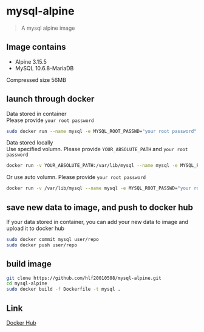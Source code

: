# mysql-alpine
> A mysql alpine image

## Image contains
- Alpine 3.15.5
- MySQL 10.6.8-MariaDB

Compressed size 56MB

## launch through docker
Data stored in container  
Please provide `your root password`
```sh
sudo docker run --name mysql -e MYSQL_ROOT_PASSWD="your root password" -p 3306:3306 --restart always -d hlf01/mysql-alpine
```

Data stored locally  
Use specified volumn. Please provide `YOUR_ABSOLUTE_PATH` and `your root password`
```sh
docker run -v YOUR_ABSOLUTE_PATH:/var/lib/mysql --name mysql -e MYSQL_ROOT_PASSWD="your root password" -p 3306:3306 --restart always -d hlf01/mysql-alpine
```

Or use auto volumn. Please provide `your root password`
```sh
docker run -v /var/lib/mysql --name mysql -e MYSQL_ROOT_PASSWD="your root password" -p 3306:3306 --restart always -d hlf01/mysql-alpine
```

## save new data to image, and push to docker hub
If your data stored in container, you can add your new data to image and upload it to docker hub
```sh
sudo docker commit mysql user/repo
sudo docker push user/repo
```

## build image
```sh
git clone https://github.com/hlf20010508/mysql-alpine.git
cd mysql-alpine
sudo docker build -f Dockerfile -t mysql .
```

## Link
[Docker Hub](https://hub.docker.com/repository/docker/hlf01/mysql-alpine)
